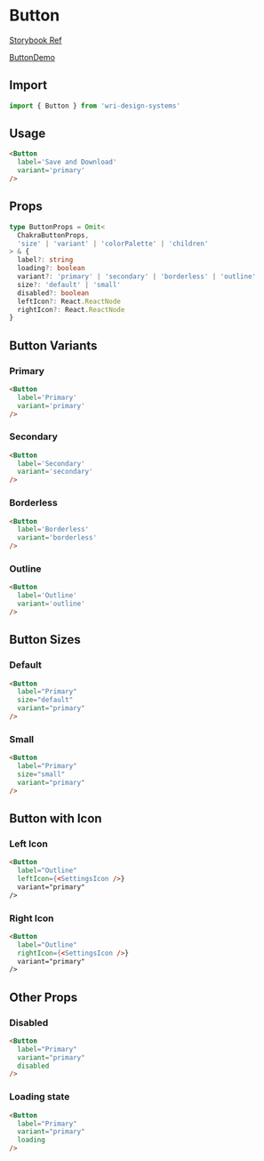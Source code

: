 # Button

[Storybook Ref](https://wri.github.io/wri-design-systems/?path=/docs/buttons-button--docs)

[ButtonDemo](https://github.com/wri/wri-design-systems/blob/main/src/components/Buttons/Button/ButtonDemo.tsx)

## Import

```js
import { Button } from 'wri-design-systems'
```

## Usage

```html
<Button
  label='Save and Download'
  variant='primary'
/>
```

## Props

```ts
type ButtonProps = Omit<
  ChakraButtonProps,
  'size' | 'variant' | 'colorPalette' | 'children'
> & {
  label?: string
  loading?: boolean
  variant?: 'primary' | 'secondary' | 'borderless' | 'outline'
  size?: 'default' | 'small'
  disabled?: boolean
  leftIcon?: React.ReactNode
  rightIcon?: React.ReactNode
}
```

## Button Variants

### Primary

```html
<Button
  label='Primary'
  variant='primary'
/>
```

### Secondary

```html
<Button
  label='Secondary'
  variant='secondary'
/>
```

### Borderless

```html
<Button
  label='Borderless'
  variant='borderless'
/>
```

### Outline

```html
<Button
  label='Outline'
  variant='outline'
/>
```

## Button Sizes

### Default

```html
<Button
  label="Primary"
  size="default"
  variant="primary"
/>
```

### Small

```html
<Button
  label="Primary"
  size="small"
  variant="primary"
/>
```

## Button with Icon

### Left Icon

```html
<Button
  label="Outline"
  leftIcon={<SettingsIcon />}
  variant="primary"
/>
```

### Right Icon

```html
<Button
  label="Outline"
  rightIcon={<SettingsIcon />}
  variant="primary"
/>
```

## Other Props

### Disabled

```html
<Button
  label="Primary"
  variant="primary"
  disabled
/>
```

### Loading state

```html
<Button
  label="Primary"
  variant="primary"
  loading
/>
```
